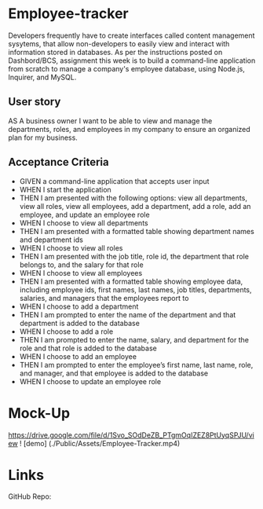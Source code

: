 # Employee-tracker
Developers frequently have to create interfaces called content management sysytems, that allow non-developers to easily view and interact with information stored in databases. 
As per the instructions posted on Dashbord/BCS, assignment this week is to build a command-line application from scratch to manage a company's employee database, using Node.js, Inquirer, and MySQL.

## User story
AS A business owner I want to be able to view and manage the departments, roles, and employees in my company to ensure an organized plan for my business.

## Acceptance Criteria 
- GIVEN a command-line application that accepts user input
- WHEN I start the application
- THEN I am presented with the following options: view all departments, view all roles, view all employees, add a department, add a role, add an employee, and update an employee role
- WHEN I choose to view all departments
- THEN I am presented with a formatted table showing department names and department ids
- WHEN I choose to view all roles
- THEN I am presented with the job title, role id, the department that role belongs to, and the salary for that role
- WHEN I choose to view all employees
- THEN I am presented with a formatted table showing employee data, including employee ids, first names, last names, job titles, departments, salaries, and managers that the employees report to
- WHEN I choose to add a department
- THEN I am prompted to enter the name of the department and that department is added to the database
- WHEN I choose to add a role
- THEN I am prompted to enter the name, salary, and department for the role and that role is added to the database
- WHEN I choose to add an employee
- THEN I am prompted to enter the employee’s first name, last name, role, and manager, and that employee is added to the database
- WHEN I choose to update an employee role

# Mock-Up 
https://drive.google.com/file/d/1Svo_SOdDeZB_PTgmOqIZEZ8PtUyqSPJU/view
! [demo] (./Public/Assets/Employee-Tracker.mp4)

# Links 
GitHub Repo: 












